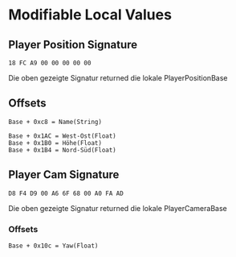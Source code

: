 # Modifiable Local Values

## Player Position Signature

````
18 FC A9 00 00 00 00 00
````

Die oben gezeigte Signatur returned die lokale PlayerPositionBase

## Offsets

````
Base + 0xc8 = Name(String)

Base + 0x1AC = West-Ost(Float)
Base + 0x1B0 = Höhe(Float)
Base + 0x1B4 = Nord-Süd(Float)
````
## Player Cam Signature

````
D8 F4 D9 00 A6 6F 68 00 A0 FA AD
````
Die oben gezeigte Signatur returned die lokale PlayerCameraBase

### Offsets

````
Base + 0x10c = Yaw(Float)
````

